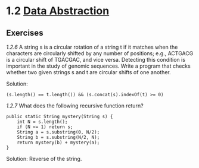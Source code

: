 # 1.2 [Data Abstraction](https://algs4.cs.princeton.edu/12oop/)

## Exercises

_1.2.6_ A string s is a circular rotation of a string t if it matches when the characters are circularly shifted by any number of positions; e.g., ACTGACG is a circular shift of TGACGAC, and vice versa. Detecting this condition is important in the study of genomic sequences. Write a program that checks whether two given strings s and t are circular shifts of one another.

Solution:

```
(s.length() == t.length()) && (s.concat(s).indexOf(t) >= 0)
```

_1.2.7_ What does the following recursive function return?

```
public static String mystery(String s) {
    int N = s.length();
    if (N <= 1) return s;
    String a = s.substring(0, N/2);
    String b = s.substring(N/2, N);
    return mystery(b) + mystery(a);
}
```

Solution: Reverse of the string.
